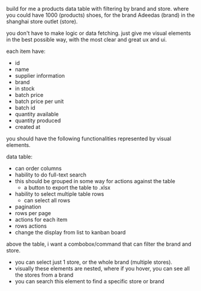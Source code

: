 build for me a products data table with filtering by brand and store.
where you could have 1000 (products) shoes, for the brand Adeedas (brand) in the shanghai store outlet (store).

you don't have to make logic or data fetching.
just give me visual elements in the best possible way, with the most clear and great ux and ui.

each item have:

- id
- name
- supplier information
- brand
- in stock
- batch price
- batch price per unit
- batch id
- quantity available
- quantity produced
- created at

you should have the following functionalities represented by visual elements.

data table:

- can order columns
- hability to do full-text search
- this should be grouped in some way for actions against the table
  - a button to export the table to .xlsx
- hability to select multiple table rows
  - can select all rows
- pagination
- rows per page
- actions for each item
- rows actions
- change the display from list to kanban board

above the table, i want a combobox/command that can filter the brand and store.

- you can select just 1 store, or the whole brand (multiple stores).
- visually these elements are nested, where if you hover, you can see all the stores from a brand
- you can search this element to find a specific store or brand
